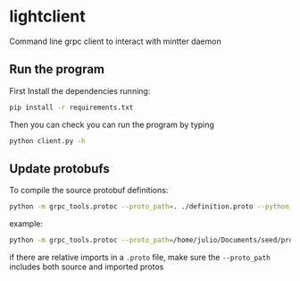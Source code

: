 # lightclient
Command line grpc client to interact with mintter daemon

## Run the program
First Install the dependencies running:
```bash
pip install -r requirements.txt
```

Then you can check you can run the program by typing
```bash
python client.py -h
```

## Update protobufs
To compile the source protobuf definitions:
```bash
python -m grpc_tools.protoc --proto_path=. ./definition.proto --python_out=. --grpc_python_out=.
```

example:
```bash
python -m grpc_tools.protoc --proto_path=/home/julio/Documents/seed/proto /home/julio/Documents/seed/proto/accounts/v1alpha/accounts.proto --python_out=. --grpc_python_out=.
```

if there are relative imports in a `.proto` file, make sure the `--proto_path` includes both source and imported protos